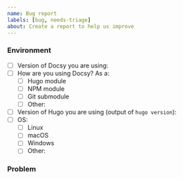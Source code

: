 ```yaml
---
name: Bug report
labels: [bug, needs-triage]
about: Create a report to help us improve
---
```


<!-- Describe you environment by answering the questions below. Put your answers after the colon on each line. -->

### Environment

- [ ] Version of Docsy you are using:
- [ ] How are you using Docsy? As a:
  - [ ] Hugo module
  - [ ] NPM module
  - [ ] Git submodule
  - [ ] Other:
- [ ] Version of Hugo you are using (output of `hugo version`):
- [ ] OS:
  - [ ] Linux
  - [ ] macOS
  - [ ] Windows
  - [ ] Other:

### Problem

<!-- Concisely describe the problem you are seeing, ideally provide steps to reproduce it. -->
